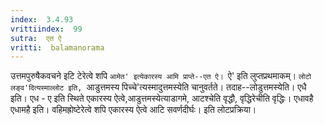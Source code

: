 ```yaml
---
index:  3.4.93
vrittiindex:  99
sutra:  एत ऐ
vritti:  balamanorama 
---
```


उत्तमपुरुषैकवचने इटि टेरेत्वे शपि `आमेत' इत्येकारस्य आमि प्राप्ते--एत ऐ। `ऐ' इति लुप्तप्रथमाकम्। `लोटो लङ्व'दित्यस्माल्लोट इति, `आडुत्तमस्य पिच्चे'त्यस्मादुत्तमस्येति चानुवर्तते। तदाह--लोडुत्तमस्येति। एधै इति। एध - ए इति स्थिते एकारस्य ऐत्वे,आडुत्तमस्येत्याडागमे, आटश्चेति वृद्धौ, वृद्धिरेचीति वृद्धिः। एधावहै एधामहै इति। वहिमह्रोष्टेरेत्वे शपि एकारस्य ऐत्वे आटि सवर्णदीर्घः। इति लोटप्रक्रिया।

